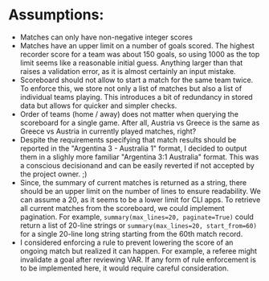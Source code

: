 # Assumptions:

- Matches can only have non-negative integer scores
- Matches have an upper limit on a number of goals scored. The highest recorder score for a team was about 150 goals, so using 1000 as the top limit seems like a reasonable initial guess. Anything larger than that raises a validation error, as it is almost certainly an input mistake.
- Scoreboard should not allow to start a match for the same team twice. To enforce this, we store not only a list of matches but also a list of individual teams playing. This introduces a bit of redundancy in stored data but allows for quicker and simpler checks.
- Order of teams (home / away) does not matter when querying the scoreboard for a single game. After all, Austria vs Greece is the same as Greece vs Austria in currently played matches, right?
- Despite the requirements specifying that match results should be reported in the "Argentina 3 - Australia 1" format, I decided to output them in a slighly more familiar "Argentina 3:1 Australia" format. This was a conscious decisionand and can be easily reverted if not accepted by the project owner. ;)
- Since, the summary of current matches is returned as a string, there should be an upper limit on the number of lines to ensure readability. We can assume a 20, as it seems to be a lower limit for CLI apps. To retrieve all current matches from the scoreboard, we could implement pagination. For example, `summary(max_lines=20, paginate=True)` could return a list of 20-line strings or `summary(max_lines=20, start_from=60)` for a single 20-line long string starting from the 60th match record.
- I considered enforcing a rule to prevent lowering the score of an ongoing match but realized it can happen. For example, a referee might invalidate a goal after reviewing VAR. If any form of rule enforcement is to be implemented here, it would require careful consideration.